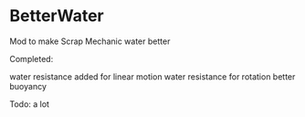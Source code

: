 # BetterWater
Mod to make Scrap Mechanic water better


Completed:

water resistance added for linear motion
water resistance for rotation
better buoyancy

Todo:
a lot
